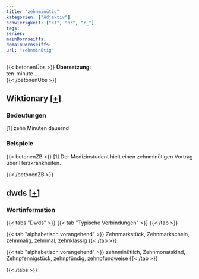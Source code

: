 ```yaml
---
title: "zehnminütig"
kategorien: ["Adjektiv"]
schwierigkeit: ["k1", "h3", "r_"]
tags:
series:
mainDornseiffs:
domainDornseiffs:
url: "zehnminütig"
---
```


{{< betonenÜbs >}}
**Übersetzung:**  
ten-minute …  
{{< /betonenÜbs >}}

## Wiktionary [[+](https://de.wiktionary.org/wiki/zehnminütig)]

### Bedeutungen
[1] zehn Minuten dauernd  

### Beispiele
{{< betonenZB >}}
[1] Der Medizinstudent hielt einen zehnminütigen Vortrag über Herzkrankheiten.  

{{< /betonenZB >}}


## dwds [[+](https://www.dwds.de/wb/zehnminütig)]

### Wortinformation
{{< tabs "Dwds" >}}
{{< tab "Typische Verbindungen" >}}
{{< /tab >}}

{{< tab "alphabetisch vorangehend" >}}
Zehnmarkstück, Zehnmarkschein, zehnmalig, zehnmal, zehnklassig
{{< /tab >}}

{{< tab "alphabetisch vorangehend" >}}
zehnminütlich, Zehnmonatskind, Zehnpfennigstück, zehnpfündig, zehnpfundweise
{{< /tab >}}

{{< /tabs >}}

